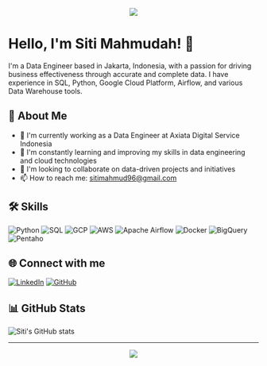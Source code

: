 <p align="center">
  <img src="https://capsule-render.vercel.app/api?type=waving&color=gradient&height=200&section=header&text=Siti%20Mahmudah&fontSize=50&fontAlignY=35&desc=Data%20Engineer%20|%20SQL%20|%20Python%20|%20GCP%20|%20Airflow&descAlignY=50&descAlign=62" />
</p>

# Hello, I'm Siti Mahmudah! 👋

I'm a Data Engineer based in Jakarta, Indonesia, with a passion for driving business effectiveness through accurate and complete data. I have experience in SQL, Python, Google Cloud Platform, Airflow, and various Data Warehouse tools.

## 🚀 About Me

- 🔭 I'm currently working as a Data Engineer at Axiata Digital Service Indonesia
- 🌱 I'm constantly learning and improving my skills in data engineering and cloud technologies
- 👯 I'm looking to collaborate on data-driven projects and initiatives
- 📫 How to reach me: sitimahmud96@gmail.com

## 🛠️ Skills

![Python](https://img.shields.io/badge/-Python-3776AB?style=flat-square&logo=Python&logoColor=white)
![SQL](https://img.shields.io/badge/-SQL-4479A1?style=flat-square&logo=MySQL&logoColor=white)
![GCP](https://img.shields.io/badge/-Google%20Cloud%20Platform-4285F4?style=flat-square&logo=google-cloud&logoColor=white)
![AWS](https://img.shields.io/badge/-Amazon%20AWS-232F3E?style=flat-square&logo=amazon-aws)
![Apache Airflow](https://img.shields.io/badge/-Apache%20Airflow-017CEE?style=flat-square&logo=Apache%20Airflow&logoColor=white)
![Docker](https://img.shields.io/badge/-Docker-2496ED?style=flat-square&logo=docker&logoColor=white)
![BigQuery](https://img.shields.io/badge/-BigQuery-4285F4?style=flat-square&logo=google-cloud&logoColor=white)
![Pentaho](https://img.shields.io/badge/-Pentaho-0E3D59?style=flat-square)

## 🌐 Connect with me

[![LinkedIn](https://img.shields.io/badge/-LinkedIn-0077B5?style=flat-square&logo=LinkedIn&logoColor=white)](https://www.linkedin.com/in/sitimahmudah/)
[![GitHub](https://img.shields.io/badge/-GitHub-181717?style=flat-square&logo=GitHub&logoColor=white)](https://github.com/sitimahmud96)

## 📊 GitHub Stats

![Siti's GitHub stats](https://github-readme-stats.vercel.app/api?username=sitimahmud96&show_icons=true&theme=radical)

---

<p align="center">
  <img src="https://capsule-render.vercel.app/api?type=waving&color=gradient&height=100&section=footer" />
</p>
